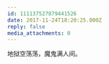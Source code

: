 ```yaml
---
id: 111137527879441526
date: 2017-11-24T18:20:25.000Z
reply: false
media_attachments: 0
---
```


地狱空荡荡，魔鬼满人间。

